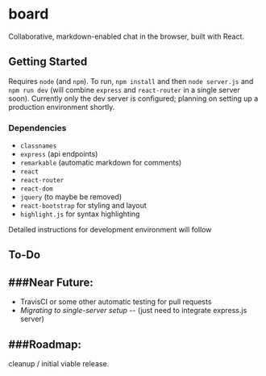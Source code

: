 # board
Collaborative, markdown-enabled chat in the browser, built with React.

## Getting Started
Requires `node` (and `npm`).
To run, `npm install` and then `node server.js` and `npm run dev` (will combine `express` and `react-router`
in a single server soon). Currently only the dev server is configured; planning on setting up a production environment shortly.
### Dependencies
* `classnames`
* `express` (api endpoints)
* `remarkable` (automatic markdown for comments)
* `react`
* `react-router`
* `react-dom`
* `jquery` (to maybe be removed)
* `react-bootstrap` for styling and layout
* `highlight.js` for syntax highlighting

Detailed instructions for development environment will follow

## To-Do
###Near Future:
-----
* TravisCI or some other automatic testing for pull requests
* *Migrating to single-server setup* -- (just need to integrate express.js server)

###Roadmap:
------
cleanup / initial viable release.
